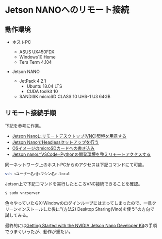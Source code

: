 # Jetson NANOへのリモート接続

## 動作環境

- ホストPC
  - ASUS UX450FDX
  - Windows10 Home
  - Tera Term 4.104

- Jetson NANO
  - JetPack 4.2.1
    - Ubuntu 18.04 LTS
    - CUDA toolkit 10
  - SANDISK microSD CLASS 10 UHS-1 U3 64GB


## リモート接続手順

下記を参考に作業。

- [Jetson Nanoにリモートデスクトップ(VNC)環境を用意する](https://qiita.com/iwatake2222/items/a3bd8d0527dec431ef0f)
- [Jetson NanoでHeadlessセットアップを行う](https://qiita.com/rhene/items/fa311ca19b06605a25eb)
- [OSイメージのmicroSDカードへの書き込み](https://dev.classmethod.jp/hardware/nvidia-jetson-nano-setup/)
- [Jetson nanoにVSCode+Pythonの開発環境を整えリモートアクセスする](https://qiita.com/koppe/items/64d155bc7814441920f9)

同一ネットワーク上のホストPCからのアクセスは下記コマンドにて可能。

```bash
ssh <ユーザー名>@<マシン名>.local
```

Jetson上で下記コマンドを実行したところVNC接続できることを確認。

```bash
$ sudo vncserver
```

色々やっていたらX-Windowのログインループにはまってしまったので、一旦クリーンインストールした後に"(方法2) Desktop Sharing(Vino)を使う"の方向で試してみる。

最終的には[Getting Started with the NVIDIA Jetson Nano Developer Kit](https://www.hackster.io/news/getting-started-with-the-nvidia-jetson-nano-developer-kit-43aa7c298797)の手順でうまくいったが、動作が重たい。
